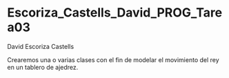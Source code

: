 # Escoriza_Castells_David_PROG_Tarea03

David Escoriza Castells

Crearemos una o varias clases con el fin de modelar el movimiento del rey en un tablero de ajedrez.
